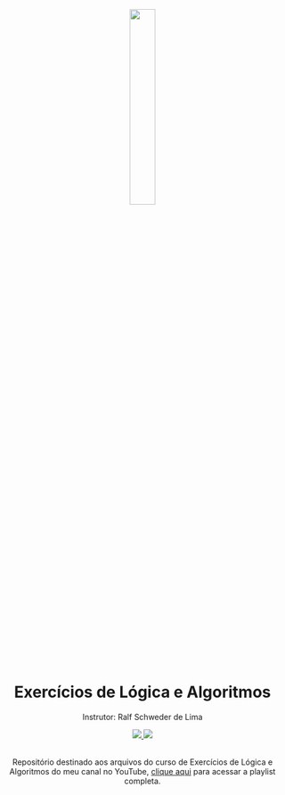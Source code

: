 <div align="center">
  <img src="https://github.com/ralflima/exercicios_logica/blob/main/icone.png" width="30%">
  <h1 style="border-bottom:none">Exercícios de Lógica e Algoritmos</h1>
  <p>Instrutor: Ralf Schweder de Lima</p>
  
  <a href="https://www.youtube.com/channel/UCtT934GO9Y7hoFPR_vmV5zQ">
     <img src="https://img.shields.io/badge/YouTube-FF0000?style=for-the-badge&logo=youtube&logoColor=white">
  </a>
  
  <a href="https://www.linkedin.com/in/ralf-lima-3b93708a/">
     <img src="https://img.shields.io/badge/LinkedIn-0077B5?style=for-the-badge&logo=linkedin&logoColor=white">
  </a>
  
  <br>
  <br>
  <p>Repositório destinado aos arquivos do curso de Exercícios de Lógica e Algoritmos do meu canal no YouTube, <a href="https://www.youtube.com/watch?v=-WzYlfZDnO8&list=PLWXw8Gu52TRKzhiFeM5nx61sFqetMqEi1">clique aqui</a> para acessar a playlist completa.</p>
  <br>
</div>
